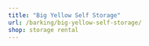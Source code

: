 ```yaml
---
title: "Big Yellow Self Storage"
url: /barking/big-yellow-self-storage/
shop: storage rental
---
```

